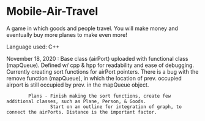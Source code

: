# Mobile-Air-Travel
 A game in which goods and people travel. You will make money and eventually buy more planes to make even more!

Language used: C++

November 18, 2020 : Base class (airPort) uploaded with functional class (mapQueue). Defined w/ cpp & hpp for readability and ease of debugging.
                    Currently creating sort functions for airPort pointers. There is a bug with the remove function (mapQueue), in which the location 
                    of prev. occupied airport is still occupied by prev. in the mapQueue object. 
                    
            Plans - Finish making the sort functions, create few additional classes, such as Plane, Person, & Goods.
                    Start on an outline for integration of graph, to connect the airPorts. Distance is the important factor.
                    
